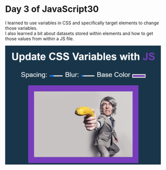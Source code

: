 # Day 3 of JavaScript30

I learned to use variables in CSS and specifically target elements to change those variables.  
I also learned a bit about datasets stored within elements and how to get those values from within a JS file.

<div align='center'><img src='./banana-preview.png' alt='Preview'></div>

